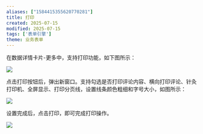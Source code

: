 ```yaml
---
aliases: ["1584415355620770281"]
title: 打印
created: 2025-07-15
modified: 2025-07-15
tags: ['表单引擎']
theme: 业务表单
---
```


在数据详情卡片-更多中，支持打印功能，如下图所示：

![](8587abf78e0678fd86febb6e495c39e1.jpg)

点击打印按钮后，弹出新窗口。支持勾选是否打印评论内容、横向打印评论、针灸打印机、全屏显示、打印分页线，设置线条颜色粗细和字号大小，如图所示：

![](72a143a3d4aa54dbfe694bbdae2d3d3a.jpg)

设置完成后，点击打印，即可完成打印操作。

![](ed041f8f8707e85b7861e92eec145f57.jpg)